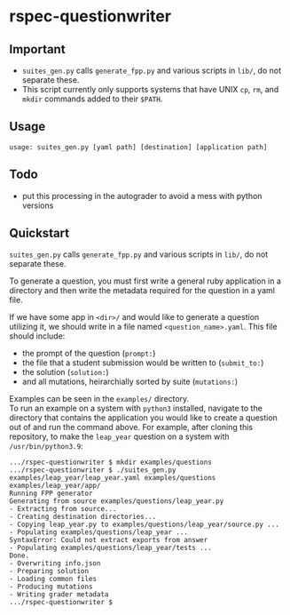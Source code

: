 # rspec-questionwriter

## Important

- `suites_gen.py` calls `generate_fpp.py` and various scripts in `lib/`, do not separate these.
- This script currently only supports systems that have UNIX `cp`, `rm`, and `mkdir` commands added to their `$PATH`.

## Usage
```
usage: suites_gen.py [yaml path] [destination] [application path]
```

## Todo
- put this processing in the autograder to avoid a mess with python versions  
  

## Quickstart
`suites_gen.py` calls `generate_fpp.py` and various scripts in `lib/`, do not separate these.

To generate a question, you must first write a general ruby application in a directory and then write the metadata required for the question in a yaml file.

If we have some app in `<dir>/` and would like to generate a question utilizing it, we should write in a file named `<question_name>.yaml`.
This file should include:
- the prompt of the question (`prompt:`)
- the file that a student submission would be written to (`submit_to:`)
- the solution (`solution:`)
- and all mutations, heirarchially sorted by suite (`mutations:`)

Examples can be seen in the `examples/` directory.  
To run an example on a system with `python3` installed, navigate to the directory that contains the application you would like to create a question out of and run the command above. For example, after cloning this repository, to make the `leap_year` question on a system with `/usr/bin/python3.9`:
```
.../rspec-questionwriter $ mkdir examples/questions
.../rspec-questionwriter $ ./suites_gen.py examples/leap_year/leap_year.yaml examples/questions examples/leap_year/app/
Running FPP generator
Generating from source examples/questions/leap_year.py
- Extracting from source...
- Creating destination directories...
- Copying leap_year.py to examples/questions/leap_year/source.py ...
- Populating examples/questions/leap_year ...
SyntaxError: Could not extract exports from answer
- Populating examples/questions/leap_year/tests ...
Done.
- Overwriting info.json
- Preparing solution
- Loading common files
- Producing mutations
- Writing grader metadata
.../rspec-questionwriter $ 
```
